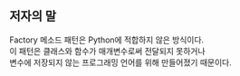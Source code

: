 ## 저자의 말 

Factory 메소드 패턴은 Python에 적합하지 않은 방식이다.  
이 패턴은 클래스와 함수가 매개변수로써 전달되지 못하거나  
변수에 저장되지 않는 프로그래밍 언어를 위해 만들어졌기 때문이다. 

